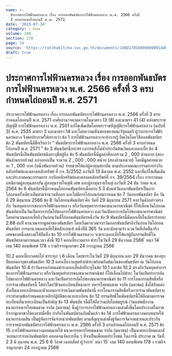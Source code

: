 ```yaml
---
name: >-
  ประกาศการไฟฟ้านครหลวง เรื่อง การออกพันธบัตรการไฟฟ้านครหลวง พ.ศ. 2566 ครั้งที่
  3 ครบกำหนดไถ่ถอนปี พ.ศ. 2571
date: '2023-07-24'
category: ง พิเศษ
volume: 140
section: 178
page: 14
source: 'https://ratchakitcha.soc.go.th/documents/140D178S0000000001400.pdf'
draft: true
---
```


# ประกาศการไฟฟ้านครหลวง เรื่อง การออกพันธบัตรการไฟฟ้านครหลวง พ.ศ. 2566 ครั้งที่ 3 ครบกำหนดไถ่ถอนปี พ.ศ. 2571

ประกาศการไฟฟ้านครหลวง เรื่อง การออกพันธบัตรการไฟฟ้านครหลวง พ.ศ. 2566 ครั้งที่ 3 ครบกำหนดไถ่ถอนปี พ.ศ. 2571 อาศัยอำนาจตามความในมาตรา 13 (8) และมาตรา 41 (4) แห่งพระราชบัญญัติ การไฟฟ้านครหลวง พ.ศ. 2501 แก้ไขเพิ่มเติมโดยพระราชบัญญัติการไฟฟ้านครหลวง (ฉบับที่ 3) พ.ศ. 2535 มาตรา 3 และมาตรา 14 และโดยความเห็นชอบของคณะรัฐมนตรี ผู้ว่าการการไฟฟ้านครหลวง จึงขอประกาศให้ทราบว่า ข้อ 1 การไฟฟ้านครหลวงจะทำการกู้ ยืมเงินโดยวิธีออกพันธบัตร ข้อ 2 พันธบัตรนี้มีชื่อเรียกว่า “ พันธบัตรการไฟฟ้านครหลวง พ.ศ. 2566 ครั้งที่ 3 ครบกำหนดไถ่ถอนปี พ.ศ. 2571 ” ข้อ 3 พันธบัตรนี้กระทรวงการคลังไม่ค้ำประกันต้นเงินและดอกเบี้ย ข้อ 4 พันธบัตรนี้เป็นพันธบัตรชนิดระบุชื่อผู้ถือ ข้อ 5 พันธบัตรนี้มีมูลค่าที่ออกรวม 2 , 000 ล้านบาท (สองพันล้านบาทถ้วน) แบ่งออกเป็น จานวน 2 , 000 , 000 หน่วย (สองล้านหน่วย) โดยมีมูลค่าหน่วยละ 1 , 000 บาท (หนึ่งพันบาทถ้วน) จำหน่ายให้แก่ผู้ลงทุนสถาบัน ตามประกาศคณะกรรมการกำกับหลักทรัพย์และตลาดหลักทรัพย์ ที่ กจ. 5/2552 ลงวันที่ 13 มีนาคม พ.ศ. 2552 และที่แก้ไขเพิ่มเติม และประกาศคณะกรรมการ กากับหลักทรัพย์และตลาดหลักทรัพย์ที่ กจ. 39/2564 เรื่อง การกาหนดบทนิยามผู้ลงทุนสถาบัน ผู้ลงทุนรายใหญ่พิ เศษ และผู้ลงทุนรายใหญ่ ลงวันที่ 24 ธัน วำคม พ.ศ. 2564 ข้อ 6 พันธบัตรนี้มีกาหนดไถ่ถอนพันธบัตรเมื่อครบ 5 ปี นับแต่วันออกพันธบัตรเป็นการ ไถ่ถอนครั้งเดียวเต็มตามจำนวนที่ออก และไม่มีการไถ่ถอนก่อนกาหนด ข้อ 7 วันออกพันธบัตร คือ วันที่ 29 มิถุนายน 2566 ข้อ 8 วันไถ่ถอนพันธบัตร คือ วันที่ 29 มิถุนายน 2571 หากวันดังกล่าวตรงกับ วันหยุดทาการของการไฟฟ้านครหลวง หรือวันหยุดทาการของธนาคารพาณิชย์ ก็ให้เลื่อนวันไถ่ถอน พันธบัตรเป็นวันเปิดทาการถัดไปของการไฟฟ้านครหลวง และวันเปิดทาการถัดไปของธนาคารพาณิชย์ โดยคำนวณดอกเบี้ยถึงวันก่อนวันที่ไถ่ถอนพันธบัตรหนึ่งวัน ข้อ 9 พันธบัตรนี้มีดอกเบี้ยในอัตราร้อยละ 2.88 ต่อปี คานวณจากมูลค่าของพันธบัตร โดยเริ่มคานวณจากวันออกพันธบัตรถึงวันก่อนวันไถ่ถอนพันธบัตร การคานวณดอกเบี้ยใช้หลักเกณฑ์ หนึ่งปีมี 365 วัน และนับตามจำ นวนวันที่เกิดขึ้นจริง เศษของหนึ่งสตางค์ให้ปัดทิ้ง ข้อ 10 การไฟฟ้านครหลวง จะชาระดอกเบี้ยให้แก่ผู้ถือกรรมสิทธิ์ในพันธบัตรตามกาหนดเวลา ดังนี้ 10.1 ดอกเบี้ยงวดแรก ชำระในวันที่ 29 ธันวาคม 2566 ้ หนา 14 ่ เลม 140 ตอนพิเศษ 178 ง ราชกิจจานุเบกษา 24 กรกฎาคม 2566

10.2 ดอกเบี้ยงวดต่อไป ชาระทุก ๆ 6 เดือน โดยชาระในวันที่ 29 มิถุนายน และ 29 ธันวาคม ของทุกปีตลอดอายุของพันธบัตร 10.3 ดอกเบี้ยงวดสุดท้ายชำระพร้อมกับต้นเงินของพันธบัตร ณ วันไถ่ถอนพันธบัตร 10.4 ถ้าวันครบกำหนดชำระดอกเบี้ยดังที่ระบุในข้อ 10.1 และข้อ 10.2 ตรงกับวันหยุดทำการของการไฟฟ้ำนครหลวง หรือวันหยุดทำการของธนาคารพาณิชย์ ก็ให้เลื่อนไปชำระ ในวันเปิดทำการถัดไปของการไฟฟ้านครหลวง และวันเปิดทำการถัดไปของธนาคารพาณิชย์ ข้อ 11 การโอนกรรมสิทธิ์หรือการจำนาพันธบัตรนี้ ให้ทำโดยวิธีจดทะเบียนที่ธนาคาร ทหารไทยธนชาต จากัด (มหาชน) ซึ่งได้รับแต่งตั้งเป็นนายทะเบียนและตัวแทนการจ่ายเงินตามพันธบัตรนี้ การโอนกรรมสิทธิ์หรือการจำนาพันธบัตรจะกระทำตามข้อกำหนดและหลักปฏิบัติของนายทะเบียน ข้อ 12 กรรมสิทธิ์ในพันธบัตรนี้ให้ถือตามการจดทะเบียนที่นายทะเบียนเป็นสำคัญ ข้อ 13 พันธบัต รนี้มิให้ถือว่าฉบับใดสมบูรณ์ เว้นแต่พนักงาน ธนาคารทหารไทยธนชาต จากัด (มหาชน) ซึ่งผู้ว่าการการไฟฟ้านครหลวงแต่งตั้งขึ้นโดยประกาศในราชกิจจานุเบกษาได้ลงลายมือชื่อ กำกับในพันธบัตรฉบับนั้นแล้ว ข้อ 14 การไฟฟ้านครหลวงมอบหมายให้ ธนาคารออมสิน เป็นผู้จัดการจัดจำหน่ายพันธบัตร ตามสัญญาแต่งตั้งผู้จัดการจัดจาหน่ายและประกันการจาหน่ายพันธบัตรการไฟฟ้านครหลวง พ.ศ. 2566 ครั้งที่ 3 ครบกำหนดไถ่ถอนปี พ.ศ. 2571 ข้อ 15 การไฟฟ้านครหลวงมอบหมายให้ ธนาคารทหารไทยธนชาต จำกัด (มหาชน) เป็นนายทะเบียนและตั วแทนการจ่ายเงินพันธบัตร ตลอดจนจัดการอื่น ๆ ที่จาเป็นเพื่อผลประโยชน์ ในการนี้ ประกาศ ณ วันที่ 2 3 มิ ถุนายน พ.ศ. 25 6 6 วิลาศ เฉลยสัตย์ ผู้ว่าการ ้ หนา 15 ่ เลม 140 ตอนพิเศษ 178 ง ราชกิจจานุเบกษา 24 กรกฎาคม 2566
